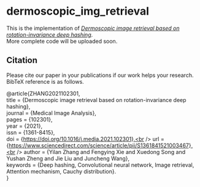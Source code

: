 # dermoscopic_img_retrieval
This is the implementation of *[Dermoscopic image retrieval based on rotation-invariance deep hashing](https://doi.org/10.1016/j.media.2021.102301)*.<br />
More complete code will be uploaded soon.<br />
## Citation
Please cite our paper in your publications if our work helps your research. BibTeX reference is as follows.<br />

@article{ZHANG2021102301,<br />
title = {Dermoscopic image retrieval based on rotation-invariance deep hashing},<br />
journal = {Medical Image Analysis},<br />
pages = {102301},<br />
year = {2021},<br />
issn = {1361-8415},<br />
doi = {https://doi.org/10.1016/j.media.2021.102301},<br />
url = {https://www.sciencedirect.com/science/article/pii/S1361841521003467},<br />
author = {Yilan Zhang and Fengying Xie and Xuedong Song and Yushan Zheng and Jie Liu and Juncheng Wang},<br />
keywords = {Deep hashing, Convolutional neural network, Image retrieval, Attention mechanism, Cauchy distribution}.<br />
}

